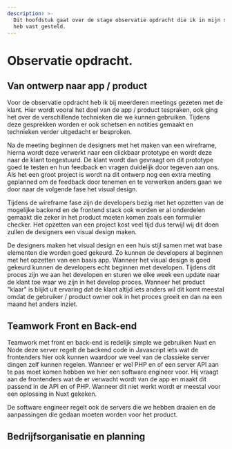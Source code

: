 ```yaml
---
description: >-
  Dit hoofdstuk gaat over de stage observatie opdracht die ik in mijn stage plan
  heb vast gesteld.
---
```


# Observatie opdracht.

## Van ontwerp naar app / product

Voor de observatie opdracht heb ik bij meerderen meetings gezeten met de klant. Hier wordt vooral het doel van de app / product tespraken, ook ging het over de verschillende technieken die we kunnen gebruiken. Tijdens deze gesprekken worden er ook schetsen en notities gemaakt en technieken verder uitgedacht er besproken.

Na de meeting beginnen de designers met het maken van een wireframe, hierna wordt deze verwerkt naar een clickbaar prototype en wordt deze naar de klant toegestuurd. De klant wordt dan gevraagt om dit prototype goed te testen en hun feedback en vragen duidelijk door tegeven aan ons. Als het een groot project is wordt na dit ontwerp nog een extra meeting geplanned om de feedback door tenemen en te verwerken anders gaan we door naar de volgende fase het visual design.

Tijdens de wireframe fase zijn de developers bezig met het opzetten van de mogelijke backend en de frontend stack ook worden er al onderdelen gemaakt die zeker in het product moeten komen zoals een formulier checker. Het opzetten van een project kost veel tijd dus terwijl wij dit doen zullen de designers een visual design maken.

De designers maken het visual design en een huis stijl samen met wat base elementen die worden goed gekeurd. Zo kunnen de developers al beginnen met het opzetten van een basis app. Wanneer het visual design is goed gekeurd kunnen de developers echt beginnen met developen. Tijdens dit proces zijn we aan het developen en sturen we elke week een update naar de klant toe waar we zijn in het develop proces. Wanneer het product "klaar" is blijkt uit ervaring dat de klant altijd iets anders wil dit komt meestal omdat de gebruiker / product owner ook in het proces groeit en dan na een maand het anders inziet.

## Teamwork Front en Back-end

Teamwork met front en back-end is redelijk simple we gebruiken Nuxt en Node deze server regelt de backend code in Javascript iets wat de frontenders hier ook kunnen waardoor we veel van de classieke server dingen zelf kunnen regelen. Wanneer er wel PHP en of een server API aan te pas moet komen hebben we hier een  software engineer voor. Hij vraagt aan de frontenders wat de er verwacht wordt van de app en maakt dit passend in de API en of PHP. Wanneer dit niet werkt wordt er meestal voor een oplossing in Nuxt gekeken.

De software engineer regelt ook de servers die we hebben draaien en de aanpassingen die gedaan moeten worden voor het product.

## Bedrijfsorganisatie en planning



